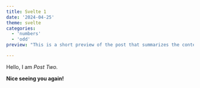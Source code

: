 ```yaml
---
title: Svelte 1
date: '2024-04-25'
theme: svelte
categories:
  - 'numbers'
  - 'odd'
preview: "This is a short preview of the post that summarizes the content or provides an intriguing lead-in."

---
```


Hello, I am _Post Two._

**Nice seeing you again!**
